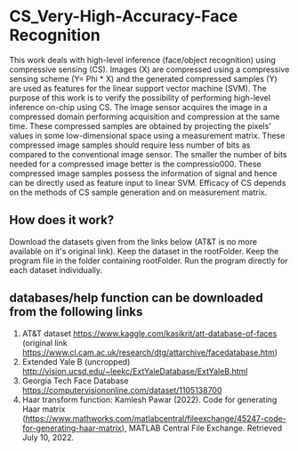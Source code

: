 # CS_Very-High-Accuracy-Face Recognition
This work deals with high-level inference (face/object recognition) using compressive sensing (CS). Images (X) are compressed using a compressive sensing scheme (Y= Phi * X) and the generated compressed samples (Y) are used as features for the linear support vector machine (SVM). The purpose of this work is to verify the possibility of performing high-level inference on-chip using CS. The image sensor acquires the image in a compressed domain performing acquisition and compression at the same time. These compressed samples are obtained by projecting the pixels' values in some low-dimensional space using a measurement matrix. These compressed image samples should require less number of bits as compared to the conventional image sensor. The smaller the number of bits needed for a compressed image better is the compressio000. These compressed image samples possess the information of signal and hence can be directly used as feature input to linear SVM. Efficacy of CS depends on the methods of CS sample generation and on measurement matrix. 
## How does it work?
Download the datasets given from the links below (AT&T is no more available on it's original link). Keep the dataset in the rootFolder. Keep the program file in the folder containing rootFolder. Run the program directly for each dataset individually.

## databases/help function can be downloaded from the following links
1. AT&T dataset https://www.kaggle.com/kasikrit/att-database-of-faces (original link https://www.cl.cam.ac.uk/research/dtg/attarchive/facedatabase.htm)
2. Extended Yale B (uncropped) http://vision.ucsd.edu/~leekc/ExtYaleDatabase/ExtYaleB.html
3. Georgia Tech Face Database https://computervisiononline.com/dataset/1105138700
4. Haar transform function: Kamlesh Pawar (2022). Code for generating Haar matrix (https://www.mathworks.com/matlabcentral/fileexchange/45247-code-for-generating-haar-matrix), MATLAB Central File Exchange. Retrieved July 10, 2022.

